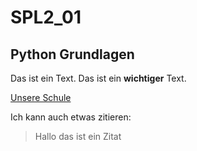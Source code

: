 # SPL2_01
## Python Grundlagen

Das ist ein Text.
Das ist ein **wichtiger** Text.

[Unsere Schule](https://www.htl-leoben.at)

Ich kann auch etwas zitieren:
> Hallo
> das ist ein
> Zitat



